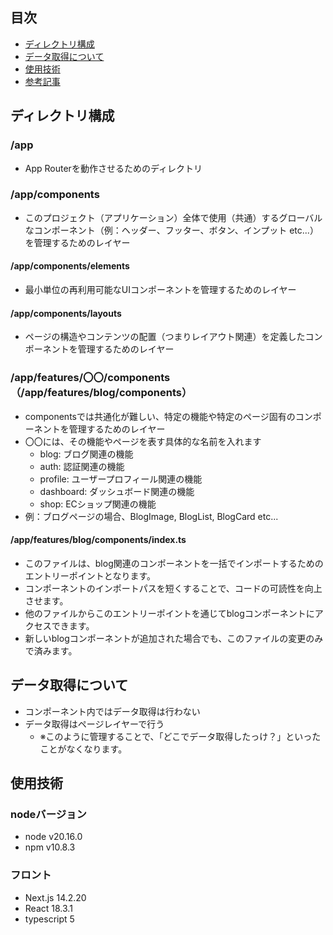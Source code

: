 ## 目次
- [ディレクトリ構成](#directory)
- [データ取得について](#data-fetching)
- [使用技術](#technology-used)
- [参考記事](#reference-article)


<h2 id="directory">ディレクトリ構成</h2>

### /app
- App Routerを動作させるためのディレクトリ

### /app/components
- このプロジェクト（アプリケーション）全体で使用（共通）するグローバルなコンポーネント（例：ヘッダー、フッター、ボタン、インプット etc...）を管理するためのレイヤー

#### /app/components/elements
- 最小単位の再利用可能なUIコンポーネントを管理するためのレイヤー

#### /app/components/layouts
- ページの構造やコンテンツの配置（つまりレイアウト関連）を定義したコンポーネントを管理するためのレイヤー

### /app/features/〇〇/components（/app/features/blog/components）
- componentsでは共通化が難しい、特定の機能や特定のページ固有のコンポーネントを管理するためのレイヤー
- 〇〇には、その機能やページを表す具体的な名前を入れます
  - blog: ブログ関連の機能
  - auth: 認証関連の機能
  - profile: ユーザープロフィール関連の機能
  - dashboard: ダッシュボード関連の機能
  - shop: ECショップ関連の機能
- 例：ブログページの場合、BlogImage, BlogList, BlogCard etc...

#### /app/features/blog/components/index.ts
- このファイルは、blog関連のコンポーネントを一括でインポートするためのエントリーポイントとなります。
- コンポーネントのインポートパスを短くすることで、コードの可読性を向上させます。
- 他のファイルからこのエントリーポイントを通じてblogコンポーネントにアクセスできます。
- 新しいblogコンポーネントが追加された場合でも、このファイルの変更のみで済みます。


<h2 id="data-fetching">データ取得について</h2>

- コンポーネント内ではデータ取得は行わない
- データ取得はページレイヤーで行う
  - ※このように管理することで、「どこでデータ取得したっけ？」といったことがなくなります。


<h2 id="technology-used">使用技術</h2>

### nodeバージョン
- node v20.16.0
- npm v10.8.3

### フロント
- Next.js 14.2.20
- React 18.3.1
- typescript 5
